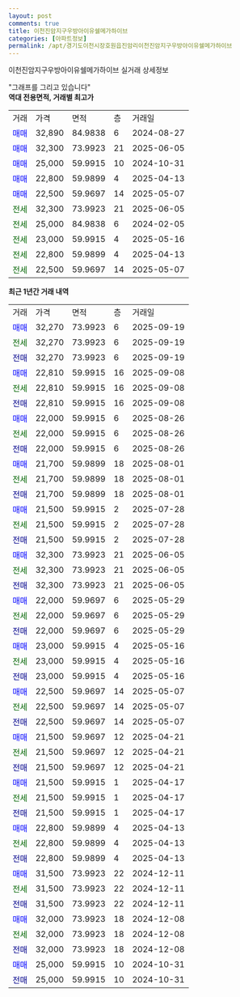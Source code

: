 ```yaml
---
layout: post
comments: true
title: 이천진암지구우방아이유쉘메가하이브
categories: [아파트정보]
permalink: /apt/경기도이천시장호원읍진암리이천진암지구우방아이유쉘메가하이브
---
```


이천진암지구우방아이유쉘메가하이브 실거래 상세정보

<script type="text/javascript">
  google.charts.load('current', {'packages':['line', 'corechart']});
  google.charts.setOnLoadCallback(drawChart);

  function drawChart() {
    var data = new google.visualization.DataTable();
    data.addColumn('date', '거래일');
    data.addColumn('number', "매매");
    data.addColumn('number', "전세");
    data.addColumn('number', "전매");

    data.addRows([[new Date(Date.parse("2025-09-19")), 32270, null, null], [new Date(Date.parse("2025-09-19")), null, 32270, null], [new Date(Date.parse("2025-09-19")), null, null, 32270], [new Date(Date.parse("2025-09-08")), 22810, null, null], [new Date(Date.parse("2025-09-08")), null, 22810, null], [new Date(Date.parse("2025-09-08")), null, null, 22810], [new Date(Date.parse("2025-08-26")), 22000, null, null], [new Date(Date.parse("2025-08-26")), null, 22000, null], [new Date(Date.parse("2025-08-26")), null, null, 22000], [new Date(Date.parse("2025-08-01")), 21700, null, null], [new Date(Date.parse("2025-08-01")), null, 21700, null], [new Date(Date.parse("2025-08-01")), null, null, 21700], [new Date(Date.parse("2025-07-28")), 21500, null, null], [new Date(Date.parse("2025-07-28")), null, 21500, null], [new Date(Date.parse("2025-07-28")), null, null, 21500], [new Date(Date.parse("2025-06-05")), 32300, null, null], [new Date(Date.parse("2025-06-05")), null, 32300, null], [new Date(Date.parse("2025-06-05")), null, null, 32300], [new Date(Date.parse("2025-05-29")), 22000, null, null], [new Date(Date.parse("2025-05-29")), null, 22000, null], [new Date(Date.parse("2025-05-29")), null, null, 22000], [new Date(Date.parse("2025-05-16")), 23000, null, null], [new Date(Date.parse("2025-05-16")), null, 23000, null], [new Date(Date.parse("2025-05-16")), null, null, 23000], [new Date(Date.parse("2025-05-07")), 22500, null, null], [new Date(Date.parse("2025-05-07")), null, 22500, null], [new Date(Date.parse("2025-05-07")), null, null, 22500], [new Date(Date.parse("2025-04-21")), 21500, null, null], [new Date(Date.parse("2025-04-21")), null, 21500, null], [new Date(Date.parse("2025-04-21")), null, null, 21500], [new Date(Date.parse("2025-04-17")), 21500, null, null], [new Date(Date.parse("2025-04-17")), null, 21500, null], [new Date(Date.parse("2025-04-17")), null, null, 21500], [new Date(Date.parse("2025-04-13")), 22800, null, null], [new Date(Date.parse("2025-04-13")), null, 22800, null], [new Date(Date.parse("2025-04-13")), null, null, 22800], [new Date(Date.parse("2024-12-11")), 31500, null, null], [new Date(Date.parse("2024-12-11")), null, 31500, null], [new Date(Date.parse("2024-12-11")), null, null, 31500], [new Date(Date.parse("2024-12-08")), 32000, null, null], [new Date(Date.parse("2024-12-08")), null, 32000, null], [new Date(Date.parse("2024-12-08")), null, null, 32000], [new Date(Date.parse("2024-10-31")), 25000, null, null], [new Date(Date.parse("2024-10-31")), null, null, 25000]]);

    var options = {
      hAxis: {
        format: 'yyyy/MM/dd'
      },    
      lineWidth: 0,
      pointsVisible: true,    
      title: '최근 1년간 유형별 실거래가 분포',
      legend: { position: 'bottom' }
    };

    var formatter = new google.visualization.NumberFormat({pattern:'###,###'} );
    formatter.format(data, 1);
    formatter.format(data, 2);
    
    setTimeout(function() {
        var chart = new google.visualization.LineChart(document.getElementById('columnchart_material'));
        chart.draw(data, (options));
        document.getElementById('loading').style.display = 'none';
    }, 200);
  }
</script>


<div id="loading" style="z-index:20; display: block; margin-left: 0px">"그래프를 그리고 있습니다"</div>
<div id="columnchart_material" style="width: 95%; margin-left: 0px; display: block"></div>
<!-- contents start -->
<b>역대 전용면적, 거래별 최고가</b>
<table class="sortable">
    <tr>
      <td>거래</td>
      <td>가격</td>
      <td>면적</td>
      <td>층</td>
      <td>거래일</td>
    </tr>
        <tr>
          <td><a style="color: blue">매매</a></td>
          <td>32,890</td>
          <td>84.9838</td>
          <td>6</td>
          <td>2024-08-27</td>
        </tr>            <tr>
          <td><a style="color: blue">매매</a></td>
          <td>32,300</td>
          <td>73.9923</td>
          <td>21</td>
          <td>2025-06-05</td>
        </tr>            <tr>
          <td><a style="color: blue">매매</a></td>
          <td>25,000</td>
          <td>59.9915</td>
          <td>10</td>
          <td>2024-10-31</td>
        </tr>            <tr>
          <td><a style="color: blue">매매</a></td>
          <td>22,800</td>
          <td>59.9899</td>
          <td>4</td>
          <td>2025-04-13</td>
        </tr>            <tr>
          <td><a style="color: blue">매매</a></td>
          <td>22,500</td>
          <td>59.9697</td>
          <td>14</td>
          <td>2025-05-07</td>
        </tr>        
        <tr>
              <td><a style="color: darkgreen">전세</a></td>
              <td>32,300</td>
              <td>73.9923</td>
              <td>21</td>
              <td>2025-06-05</td>
            </tr>            <tr>
              <td><a style="color: darkgreen">전세</a></td>
              <td>25,000</td>
              <td>84.9838</td>
              <td>6</td>
              <td>2024-02-05</td>
            </tr>            <tr>
              <td><a style="color: darkgreen">전세</a></td>
              <td>23,000</td>
              <td>59.9915</td>
              <td>4</td>
              <td>2025-05-16</td>
            </tr>            <tr>
              <td><a style="color: darkgreen">전세</a></td>
              <td>22,800</td>
              <td>59.9899</td>
              <td>4</td>
              <td>2025-04-13</td>
            </tr>            <tr>
              <td><a style="color: darkgreen">전세</a></td>
              <td>22,500</td>
              <td>59.9697</td>
              <td>14</td>
              <td>2025-05-07</td>
            </tr>        
    
</table>

<b>최근 1년간 거래 내역</b>

<table class="sortable">
    <tr>
      <td>거래</td>
      <td>가격</td>
      <td>면적</td>
      <td>층</td>
      <td>거래일</td>
    </tr>
    <tr>
      <td><a style="color: blue">매매</a></td>
      <td>32,270</td>
      <td>73.9923</td>
      <td>6</td>
      <td>2025-09-19</td>
    </tr>          <tr>
      <td><a style="color: darkgreen">전세</a></td>
      <td>32,270</td>
      <td>73.9923</td>
      <td>6</td>
      <td>2025-09-19</td>
    </tr>          <tr>
      <td><a style="color: darkblue">전매</a></td>
      <td>32,270</td>
      <td>73.9923</td>
      <td>6</td>
      <td>2025-09-19</td>
    </tr>          <tr>
      <td><a style="color: blue">매매</a></td>
      <td>22,810</td>
      <td>59.9915</td>
      <td>16</td>
      <td>2025-09-08</td>
    </tr>          <tr>
      <td><a style="color: darkgreen">전세</a></td>
      <td>22,810</td>
      <td>59.9915</td>
      <td>16</td>
      <td>2025-09-08</td>
    </tr>          <tr>
      <td><a style="color: darkblue">전매</a></td>
      <td>22,810</td>
      <td>59.9915</td>
      <td>16</td>
      <td>2025-09-08</td>
    </tr>          <tr>
      <td><a style="color: blue">매매</a></td>
      <td>22,000</td>
      <td>59.9915</td>
      <td>6</td>
      <td>2025-08-26</td>
    </tr>          <tr>
      <td><a style="color: darkgreen">전세</a></td>
      <td>22,000</td>
      <td>59.9915</td>
      <td>6</td>
      <td>2025-08-26</td>
    </tr>          <tr>
      <td><a style="color: darkblue">전매</a></td>
      <td>22,000</td>
      <td>59.9915</td>
      <td>6</td>
      <td>2025-08-26</td>
    </tr>          <tr>
      <td><a style="color: blue">매매</a></td>
      <td>21,700</td>
      <td>59.9899</td>
      <td>18</td>
      <td>2025-08-01</td>
    </tr>          <tr>
      <td><a style="color: darkgreen">전세</a></td>
      <td>21,700</td>
      <td>59.9899</td>
      <td>18</td>
      <td>2025-08-01</td>
    </tr>          <tr>
      <td><a style="color: darkblue">전매</a></td>
      <td>21,700</td>
      <td>59.9899</td>
      <td>18</td>
      <td>2025-08-01</td>
    </tr>          <tr>
      <td><a style="color: blue">매매</a></td>
      <td>21,500</td>
      <td>59.9915</td>
      <td>2</td>
      <td>2025-07-28</td>
    </tr>          <tr>
      <td><a style="color: darkgreen">전세</a></td>
      <td>21,500</td>
      <td>59.9915</td>
      <td>2</td>
      <td>2025-07-28</td>
    </tr>          <tr>
      <td><a style="color: darkblue">전매</a></td>
      <td>21,500</td>
      <td>59.9915</td>
      <td>2</td>
      <td>2025-07-28</td>
    </tr>          <tr>
      <td><a style="color: blue">매매</a></td>
      <td>32,300</td>
      <td>73.9923</td>
      <td>21</td>
      <td>2025-06-05</td>
    </tr>          <tr>
      <td><a style="color: darkgreen">전세</a></td>
      <td>32,300</td>
      <td>73.9923</td>
      <td>21</td>
      <td>2025-06-05</td>
    </tr>          <tr>
      <td><a style="color: darkblue">전매</a></td>
      <td>32,300</td>
      <td>73.9923</td>
      <td>21</td>
      <td>2025-06-05</td>
    </tr>          <tr>
      <td><a style="color: blue">매매</a></td>
      <td>22,000</td>
      <td>59.9697</td>
      <td>6</td>
      <td>2025-05-29</td>
    </tr>          <tr>
      <td><a style="color: darkgreen">전세</a></td>
      <td>22,000</td>
      <td>59.9697</td>
      <td>6</td>
      <td>2025-05-29</td>
    </tr>          <tr>
      <td><a style="color: darkblue">전매</a></td>
      <td>22,000</td>
      <td>59.9697</td>
      <td>6</td>
      <td>2025-05-29</td>
    </tr>          <tr>
      <td><a style="color: blue">매매</a></td>
      <td>23,000</td>
      <td>59.9915</td>
      <td>4</td>
      <td>2025-05-16</td>
    </tr>          <tr>
      <td><a style="color: darkgreen">전세</a></td>
      <td>23,000</td>
      <td>59.9915</td>
      <td>4</td>
      <td>2025-05-16</td>
    </tr>          <tr>
      <td><a style="color: darkblue">전매</a></td>
      <td>23,000</td>
      <td>59.9915</td>
      <td>4</td>
      <td>2025-05-16</td>
    </tr>          <tr>
      <td><a style="color: blue">매매</a></td>
      <td>22,500</td>
      <td>59.9697</td>
      <td>14</td>
      <td>2025-05-07</td>
    </tr>          <tr>
      <td><a style="color: darkgreen">전세</a></td>
      <td>22,500</td>
      <td>59.9697</td>
      <td>14</td>
      <td>2025-05-07</td>
    </tr>          <tr>
      <td><a style="color: darkblue">전매</a></td>
      <td>22,500</td>
      <td>59.9697</td>
      <td>14</td>
      <td>2025-05-07</td>
    </tr>          <tr>
      <td><a style="color: blue">매매</a></td>
      <td>21,500</td>
      <td>59.9697</td>
      <td>12</td>
      <td>2025-04-21</td>
    </tr>          <tr>
      <td><a style="color: darkgreen">전세</a></td>
      <td>21,500</td>
      <td>59.9697</td>
      <td>12</td>
      <td>2025-04-21</td>
    </tr>          <tr>
      <td><a style="color: darkblue">전매</a></td>
      <td>21,500</td>
      <td>59.9697</td>
      <td>12</td>
      <td>2025-04-21</td>
    </tr>          <tr>
      <td><a style="color: blue">매매</a></td>
      <td>21,500</td>
      <td>59.9915</td>
      <td>1</td>
      <td>2025-04-17</td>
    </tr>          <tr>
      <td><a style="color: darkgreen">전세</a></td>
      <td>21,500</td>
      <td>59.9915</td>
      <td>1</td>
      <td>2025-04-17</td>
    </tr>          <tr>
      <td><a style="color: darkblue">전매</a></td>
      <td>21,500</td>
      <td>59.9915</td>
      <td>1</td>
      <td>2025-04-17</td>
    </tr>          <tr>
      <td><a style="color: blue">매매</a></td>
      <td>22,800</td>
      <td>59.9899</td>
      <td>4</td>
      <td>2025-04-13</td>
    </tr>          <tr>
      <td><a style="color: darkgreen">전세</a></td>
      <td>22,800</td>
      <td>59.9899</td>
      <td>4</td>
      <td>2025-04-13</td>
    </tr>          <tr>
      <td><a style="color: darkblue">전매</a></td>
      <td>22,800</td>
      <td>59.9899</td>
      <td>4</td>
      <td>2025-04-13</td>
    </tr>          <tr>
      <td><a style="color: blue">매매</a></td>
      <td>31,500</td>
      <td>73.9923</td>
      <td>22</td>
      <td>2024-12-11</td>
    </tr>          <tr>
      <td><a style="color: darkgreen">전세</a></td>
      <td>31,500</td>
      <td>73.9923</td>
      <td>22</td>
      <td>2024-12-11</td>
    </tr>          <tr>
      <td><a style="color: darkblue">전매</a></td>
      <td>31,500</td>
      <td>73.9923</td>
      <td>22</td>
      <td>2024-12-11</td>
    </tr>          <tr>
      <td><a style="color: blue">매매</a></td>
      <td>32,000</td>
      <td>73.9923</td>
      <td>18</td>
      <td>2024-12-08</td>
    </tr>          <tr>
      <td><a style="color: darkgreen">전세</a></td>
      <td>32,000</td>
      <td>73.9923</td>
      <td>18</td>
      <td>2024-12-08</td>
    </tr>          <tr>
      <td><a style="color: darkblue">전매</a></td>
      <td>32,000</td>
      <td>73.9923</td>
      <td>18</td>
      <td>2024-12-08</td>
    </tr>          <tr>
      <td><a style="color: blue">매매</a></td>
      <td>25,000</td>
      <td>59.9915</td>
      <td>10</td>
      <td>2024-10-31</td>
    </tr>          <tr>
      <td><a style="color: darkblue">전매</a></td>
      <td>25,000</td>
      <td>59.9915</td>
      <td>10</td>
      <td>2024-10-31</td>
    </tr>      </table>
<!-- contents end -->    

